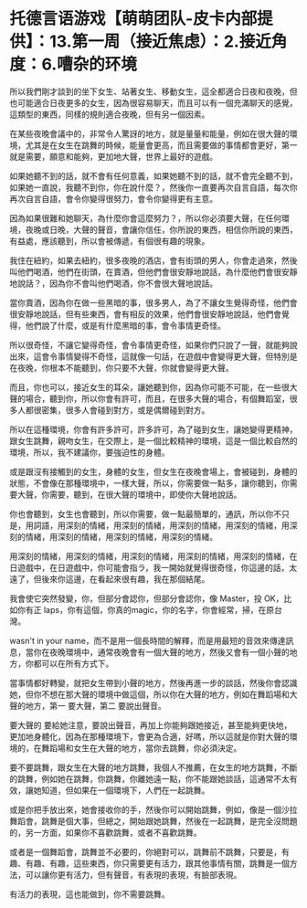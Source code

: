 # 托德言语游戏【萌萌团队-皮卡内部提供】：13.第一周（接近焦虑）：2.接近角度：6.嘈杂的环境

所以我們剛才談到的坐下女生、站著女生、移動女生，這全都適合日夜和夜晚，但也可能適合日夜更多的女生，因為很容易聊天，而且可以有一個充滿聊天的感覺，這類型的東西，同樣的規則適合夜晚，但有另一個因素。

在某些夜晚會議中的，非常令人驚訝的地方，就是量量和能量，例如在很大聲的環境，尤其是在女生在跳舞的時候，能量會更高，而且需要做的事情都會更好，第一就是需要，願意和能夠，更加地大聲，世界上最好的遊戲。

如果她聽不到的話，就不會有任何意義，如果她聽不到的話，就不會完全聽不到，如果她一直說，我聽不到你，你在說什麼？，然後你一直要再次自言自語，每次你再次自言自語，會令你變得很努力，會令你變得更有主意。

因為如果很難和她聊天，為什麼你會這麼努力？，所以你必須要大聲，在任何環境，夜晚或日晚，大聲的聲音，會讓你信任，你所說的東西，相信你所說的東西，有益處，應該聽到，所以會被傳遞，有個很有趣的現象。

我住在紐約，如果去紐約，很多夜晚的酒店，會有街頭的男人，你會走過來，然後叫他們喝酒，他們在街頭，在賣酒，但他們會很安靜地說話，為什麼他們會很安靜地說話？，因為你不會叫他們喝酒，你不會很大聲地說話。

當你賣酒，因為你在做一些黑暗的事，很多男人，為了不讓女生覺得奇怪，他們會很安靜地說話，但有些東西，會有相反的效果，他們會很安靜地說話，他們會覺得，他們說了什麼，或是有什麼黑暗的事，會令事情更奇怪。

所以很奇怪，不讓它變得奇怪，會令事情更奇怪，如果你們只說了一聲，就能夠說出來，這會令事情變得不奇怪，這就像一句話，在遊戲中會變得更大聲，但特別是在夜晚，你根本不能聽到，你只要不大聲，你就會變得更大聲。

而且，你也可以，接近女生的耳朵，讓她聽到你，因為你可能不可能，在一些很大聲的場合，聽到你，所以你會有許可，而且，在很多大聲的場合，有個舞蹈室，很多人都很密集，很多人會碰到對方，或是偶爾碰到對方。

所以在這種環境，你會有許多許可，許多許可，為了碰到女生，讓她變得更精神，跟女生跳舞，親吻女生，在交際上，是一個比較精神的環境，這是一個比較自然的環境，所以，我不建議你，要強迫性的身體。

或是跟沒有接觸到的女生，身體的女生，但女生在夜晚會場上，會被碰到，身體的狀態，不會像在那種環境中，一樣大聲，所以，你需要做一點多，讓你聽到，你需要大聲，你需要，聽到，在很大聲的環境中，即使你大聲地說話。

你也會聽到，女生也會聽到，所以你需要，做一點最簡單的，通訊，所以你不只是，用詞語，用深刻的情緒，用深刻的情緒，用深刻的情緒，用深刻的情緒，用深刻的情緒，用深刻的情緒，用深刻的情緒，用深刻的情緒。

用深刻的情緒，用深刻的情緒，用深刻的情緒，用深刻的情緒，用深刻的情緒，在日遊戲中，在日遊戲中，你可能會指ラ，我一開始就覺得很奇怪，你這邊的話，太遠了，但後來你這邊，在看起來很有趣，我在那個結尾。

我會使它突然發變，你，但部分會認你，但部分會認你，像 Master，投 OK，比如你有正 laps，你有這個，你真的magic，你的名字，你會經常，掃，在原台灣。

 wasn't in your name，而不是用一個長時間的解釋，而是用最短的音效來傳達訊息，當你在夜晚環境中，通常夜晚會有一個大聲的地方，然後又會有一個小聲的地方，你都可以在所有方式下。

當事情都好轉變，就把女生帶到小聲的地方，然後再進一步的談話，然後你會認識她，但你不想在那大聲的環境中做這個，所以你在大聲的地方，例如在舞蹈場和大聲的地方，第一 要大聲，第二 要說出聲音。

要大聲的 要給她注意，要說出聲音，再加上你能夠跟她接近，甚至能夠更快地，更加地身體化，因為在那種環境下，會更為合適，好嗎，所以這就是你對大聲的環境的，在舞蹈場和女生在大聲的地方，當你去跳舞，你必須決定。

要不要跳舞，跟女生在大聲的地方跳舞，我個人不推薦，在女生的地方跳舞，不斷的跳舞，例如她在跳舞，你跳舞，你離她遠一點，你不能跟她談話，這通常不太有效，讓她知道，但如果在一個環境下，人們在一起跳舞。

或是你把手放出來，她會接收你的手，然後你可以開始跳舞，例如，像是一個沙拉舞蹈會，跳舞是個大事，但總之，開始跟她跳舞，然後在一起跳舞，是完全沒問題的，另一方面，如果你不喜歡跳舞，或者不喜歡跳舞。

或者是一個舞蹈會，跳舞並不必要的，你絕對可以，跳舞前不跳舞，只要是，有趣、有趣、有趣，這些東西，你只需要更有活力，跟其他事情有關，跳舞是一個方法，可以讓你更有活力，但有聲音，有表現的表現，有臉部表現。

有活力的表現，這也能做到，你不需要跳舞。